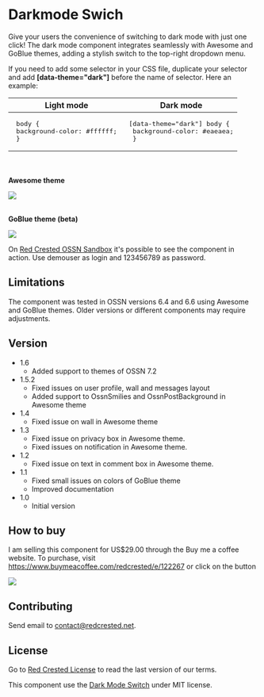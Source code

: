 # Darkmode Swich

Give your users the convenience of switching to dark mode with just one click! The dark mode component integrates seamlessly with Awesome and GoBlue themes, adding a stylish switch to the top-right dropdown menu.

If you need to add some selector in your CSS file, duplicate your selector and add  **[data-theme="dark"]** before the name of selector. Here an example:

| **Light mode**                                     | **Dark mode**                                                |
|-------------------------------------------------------------|-------------------------------------------------------------|
|<pre> body {<br>     background-color: #ffffff; <br> } </pre>| <pre>[data-theme="dark"] body {<br>     background-color: #eaeaea;<br> } </pre>|

<br><br>
**Awesome theme**

 ![](https://www.redcrested.net/components/DarkmodeSwitcher/DarkmodeSwitcher-awesome-1.gif)
<br><br>

**GoBlue theme (beta)**

 ![](https://www.redcrested.net/components/DarkmodeSwitcher/DarkmodeSwitcher-goblue.gif)

On [Red Crested OSSN Sandbox](https://www.redcrested.net/ossn) it's possible to see the component in action. Use demouser as login and 123456789 as password.

## Limitations

The component was tested in OSSN versions 6.4 and 6.6 using Awesome and GoBlue themes. Older versions or different components may require adjustments.

## Version

- 1.6
    - Added support to themes of OSSN 7.2 
- 1.5.2
    - Fixed issues on user profile, wall and messages layout
    - Added support to OssnSmilies and OssnPostBackground in Awesome theme
- 1.4
    - Fixed issue on wall in Awesome theme
- 1.3
    - Fixed issue on privacy box in Awesome theme. 
    - Fixed issues on notification in Awesome theme. 
- 1.2 
    - Fixed issue on text in comment box in Awesome theme.
- 1.1
    - Fixed small issues on colors of GoBlue theme 
    - Improved documentation
- 1.0
    - Initial version

## How to buy

I am selling this component for US$29.00 through the Buy me a coffee website. To purchase, visit https://www.buymeacoffee.com/redcrested/e/122267 or click on the button 

[![](https://redcrested.net/res/img/button.png)](https://www.buymeacoffee.com/redcrested/e/122267)

## Contributing

Send email to [contact@redcrested.net](contact@redcrested.net).

## License

Go to [Red Crested License](http://www.redcrested.net/license) to read the last version of our terms.

This component use the [Dark Mode Switch](https://github.com/coliff/dark-mode-switch) under MIT license.
